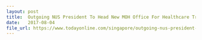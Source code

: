 ```yaml
---
layout: post
title:  Outgoing NUS President To Head New MOH Office For Healthcare Transformation
date:   2017-08-04
file_url: https://www.todayonline.com/singapore/outgoing-nus-president-head-new-moh-office-healthcare-transformation
---
```


